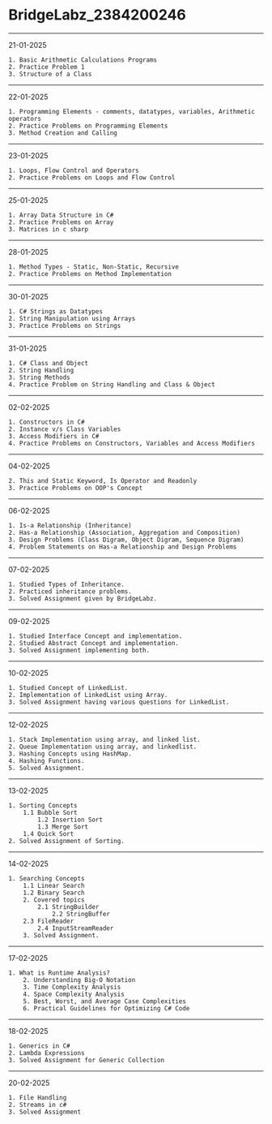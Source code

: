 # BridgeLabz_2384200246
---------------------------------------------------------------------------------------------------------------------
21-01-2025

	1. Basic Arithmetic Calculations Programs
	2. Practice Problem 1
	3. Structure of a Class
---------------------------------------------------------------------------------------------------------------------
22-01-2025

	1. Programming Elements - comments, datatypes, variables, Arithmetic operators 
	2. Practice Problems on Programming Elements
	3. Method Creation and Calling
---------------------------------------------------------------------------------------------------------------------
23-01-2025

	1. Loops, Flow Control and Operators
	2. Practice Problems on Loops and Flow Control
---------------------------------------------------------------------------------------------------------------------
25-01-2025

	1. Array Data Structure in C#
	2. Practice Problems on Array
	3. Matrices in c sharp
---------------------------------------------------------------------------------------------------------------------
28-01-2025

	1. Method Types - Static, Non-Static, Recursive
	2. Practice Problems on Method Implementation 
---------------------------------------------------------------------------------------------------------------------
30-01-2025

	1. C# Strings as Datatypes
	2. String Manipulation using Arrays
	3. Practice Problems on Strings
---------------------------------------------------------------------------------------------------------------------
31-01-2025

	1. C# Class and Object
	2. String Handling
	3. String Methods
	4. Practice Problem on String Handling and Class & Object
---------------------------------------------------------------------------------------------------------------------
02-02-2025

	1. Constructors in C#
	2. Instance v/s Class Variables
	3. Access Modifiers in C#
	4. Practice Problems on Constructors, Variables and Access Modifiers
---------------------------------------------------------------------------------------------------------------------
04-02-2025

	2. This and Static Keyword, Is Operator and Readonly
	3. Practice Problems on OOP's Concept
---------------------------------------------------------------------------------------------------------------------
06-02-2025

  	1. Is-a Relationship (Inheritance)
	2. Has-a Relationship (Association, Aggregation and Composition)
	3. Design Problems (Class Digram, Object Digram, Sequence Digram)
	4. Problem Statements on Has-a Relationship and Design Problems
 --------------------------------------------------------------------------------------------------------------------
 07-02-2025

	1. Studied Types of Inheritance.
 	2. Practiced inheritance problems.
  	3. Solved Assignment given by BridgeLabz.
 --------------------------------------------------------------------------------------------------------------------
 09-02-2025

 	1. Studied Interface Concept and implementation.
  	2. Studied Abstract Concept and implementation.
   	3. Solved Assignment implementing both.
---------------------------------------------------------------------------------------------------------------------
 10-02-2025

 	1. Studied Concept of LinkedList.
  	2. Implementation of LinkedList using Array.
   	3. Solved Assignment having various questions for LinkedList.
---------------------------------------------------------------------------------------------------------------------
12-02-2025

	1. Stack Implementation using array, and linked list.
 	2. Queue Implementation using array, and linkedlist.
  	3. Hashing Concepts using HashMap.
   	4. Hashing Functions.
   	5. Solved Assignment.
---------------------------------------------------------------------------------------------------------------------
13-02-2025

  	1. Sorting Concepts
   		1.1 Bubble Sort
     		1.2 Insertion Sort
       		1.3 Merge Sort
	 	1.4 Quick Sort
   	2. Solved Assignment of Sorting.
----------------------------------------------------------------------------------------------------------------------
14-02-2025

	1. Searching Concepts
 		1.1 Linear Search
   		1.2 Binary Search
        2. Covered topics
      		2.1 StringBuilder
                2.2 StringBuffer
  		2.3 FileReader
    		2.4 InputStreamReader
     	3. Solved Assignment.

-------------------------------------------------------------------------------------------------------------------------
17-02-2025

	1. What is Runtime Analysis?
        2. Understanding Big-O Notation
        3. Time Complexity Analysis
        4. Space Complexity Analysis
        5. Best, Worst, and Average Case Complexities
        6. Practical Guidelines for Optimizing C# Code

--------------------------------------------------------------------------------------------------------------------------
18-02-2025

	1. Generics in C#
	2. Lambda Expressions
	3. Solved Assignment for Generic Collection

 -------------------------------------------------------------------------------------------------------------------------
 20-02-2025

 	1. File Handling
  	2. Streams in c#
   	3. Solved Assignment
